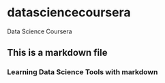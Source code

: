# datasciencecoursera
Data Science Coursera
## This is a markdown file
### Learning Data Science Tools with markdown
